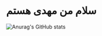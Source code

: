 # سلام من مهدی هستم
![Anurag's GitHub stats](https://github-readme-stats.vercel.app/api?username=mehdi-darvish-zadeh&show_icons=true&theme=dark)
